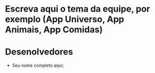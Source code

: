 # Escreva aqui o tema da equipe, por exemplo (App Universo, App Animais, App Comidas)

# Desenolvedores

- Seu nome completo aqui;
